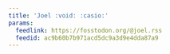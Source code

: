 ```yaml
---
title: 'Joel :void: :casio:'
params:
  feedlink: https://fosstodon.org/@joel.rss
  feedid: ac9b60b7b971acd5dc9a3d9e4dda87a9
---
```

